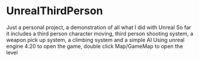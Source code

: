 # UnrealThirdPerson
Just a personal project, a demonstration of all what I did with Unreal
So far it includes a third person character moving, third person shooting system, a weapon pick up system, a climbing system
and a simple AI
Using unreal engine 4.20 to open the game, double click Map/GameMap to open the level
